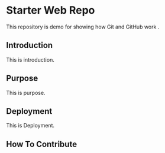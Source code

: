 # Starter Web Repo

This repository is demo for showing how Git and GitHub work .

## Introduction

This is introduction.

## Purpose

This is purpose.

## Deployment
This is Deployment.

## How To Contribute